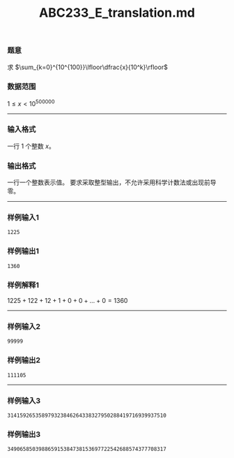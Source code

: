 ﻿---
title: "ABC233_E_translation.md"
tags: []
author: ""
created: ""
---

### 题意
求 $\sum_{k=0}^{10^{100}}\lfloor\dfrac{x}{10^k}\rfloor$
### 数据范围
$1\le x < 10^{500000}$

---
### 输入格式
一行 $1$ 个整数 $x$。  
### 输出格式
一行一个整数表示值。
要求采取整型输出，不允许采用科学计数法或出现前导零。

---
### 样例输入1
```
1225
```
### 样例输出1
```
1360
```
### 样例解释1
$1225+122+12+1+0+0+...+0=1360$

---
### 样例输入2
```
99999
```
### 样例输出2
```
111105
```

---
### 样例输入3
```
314159265358979323846264338327950288419716939937510
```
### 样例输出3
```
349065850398865915384738153697722542688574377708317
```

